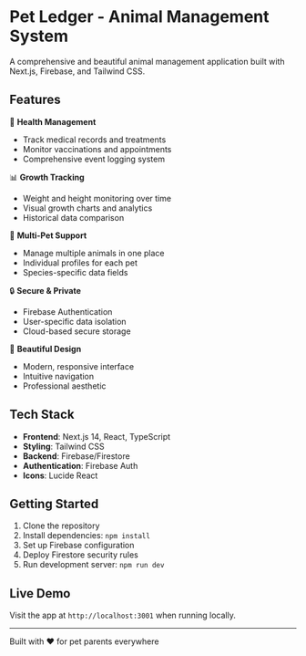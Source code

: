 # Pet Ledger - Animal Management System

A comprehensive and beautiful animal management application built with Next.js, Firebase, and Tailwind CSS.

## Features

🏥 **Health Management**
- Track medical records and treatments
- Monitor vaccinations and appointments
- Comprehensive event logging system

📊 **Growth Tracking**
- Weight and height monitoring over time
- Visual growth charts and analytics
- Historical data comparison

🐾 **Multi-Pet Support**
- Manage multiple animals in one place
- Individual profiles for each pet
- Species-specific data fields

🔒 **Secure & Private**
- Firebase Authentication
- User-specific data isolation
- Cloud-based secure storage

🎨 **Beautiful Design**
- Modern, responsive interface
- Intuitive navigation
- Professional aesthetic

## Tech Stack

- **Frontend**: Next.js 14, React, TypeScript
- **Styling**: Tailwind CSS
- **Backend**: Firebase/Firestore
- **Authentication**: Firebase Auth
- **Icons**: Lucide React

## Getting Started

1. Clone the repository
2. Install dependencies: `npm install`
3. Set up Firebase configuration
4. Deploy Firestore security rules
5. Run development server: `npm run dev`

## Live Demo

Visit the app at `http://localhost:3001` when running locally.

---

Built with ❤️ for pet parents everywhere
